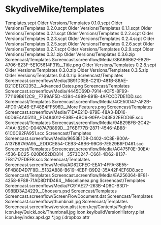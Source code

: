 # SkydiveMike/templates

 Templates.scpt Older Versions/Templates 0.1.0.scpt Older Versions/Templates 0.2.0.scpt Older Versions/Templates 0.1.1.scpt Older Versions/Templates 0.2.1.scpt Older Versions/Templates 0.2.2.scpt Older Versions/Templates 0.2.3.scpt Older Versions/Templates 0.2.4.scpt Older Versions/Templates 0.2.5.scpt Older Versions/Templates 0.2.6.scpt Older Versions/Templates 0.2.7.scpt Older Versions/Templates 0.2.9.scpt Older Versions/Templates 0.3.1.zip Older Versions/Templates 0.3.6.zip Screencast/Templates Screencast.screenflow/Media/3BAB6B62-E829-4706-823F-5E1C5614F319\_\_Title.png Older Versions/Templates 0.2.8.scpt Older Versions/Templates 0.3.0.zip Older Versions/Templates 0.3.5.zip Older Versions/Templates 0.4.0.zip Screencast/Templates Screencast.screenflow/Media/3B91D3E8-C21D-481B-88AE-D21CE12C2352\_\_Advanced Dates.png Screencast/Templates Screencast.screenflow/Media/4445D69D-7914-4CF5-8F99-771169B612C9\_\_F7B9AF5D-4394-4989-891B-4AFCCD7DE1DD.scc Screencast/Templates Screencast.screenflow/Media/4CE50D47-AF2B-4FD0-AE46-EF48B4FF596D\_\_More Features.png Screencast/Templates Screencast.screenflow/Media/71DAE21D-979E-48A3-BD16-60D6E4A05113\_\_FD484012-E3BE-4BC6-90FA-D43E32EEDD6E.scc Screencast/Templates Screencast.screenflow/Media/94B29BFB-2C42-41AA-829C-D0487A7B899D\_\_2F6BF77B-2871-4546-AB88-61C0C92FA951.scc Screencast/Templates Screencast.screenflow/Media/9653E1D8-D402-4C8E-B00A-A137B87A9A95\_\_EDDCE854-CEB3-48B6-99C6-7E529B9FD461.scc Screencast/Templates Screencast.screenflow/Media/AC475F0E-30EA-4536-BC25-020D652DD814\_\_3573D247-C661-4D62-8137-7E81717FDEF8.scc Screencast/Templates Screencast.screenflow/Media/AD82CFEC-EEA1-4FFA-8E55-6F4B8D4D7F8D\_\_5132A888-B619-4EBF-B9D2-35A42F4EF6D8.scc Screencast/Templates Screencast.screenflow/Media/EA256364-8F81-4258-8F88-71AD8D11D464\_\_Miscellanea.png Screencast/Templates Screencast.screenflow/Media/FC91AE27-263B-4D8C-B3D1-098BD3A24229\_\_Choosers.psd Screencast/Templates Screencast.screenflow/ScreenFlowDocument.dat Screencast/Templates Screencast.screenflow/thumbnail.jpg Screencast/Templates Screencast.screenflow/version.plist icon.key/Contents/PkgInfo icon.key/QuickLook/Thumbnail.jpg icon.key/buildVersionHistory.plist icon.key/index.apxl.gz \*.jpg /.dropbox.attr


